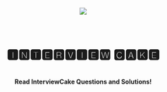 <h1 align="center">
<br>
<img src="https://insights.dice.com/wp-content/uploads/2018/09/Tech-Interviews-Tech-Pros-Dice-1.png">
</h1>

<h1 align="center"> <br> 🅸🅽🆃🅴🆁🆅🅸🅴🆆 🅲🅰🅺🅴  </h1>

<p align="center">
<br>
<b> Read InterviewCake Questions and Solutions! </b>
</p>

<br>
